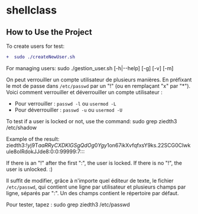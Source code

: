 # shellclass

## How to Use the Project

To create users for test:
```diff
+  sudo ./createNewUser.sh
```


For managing users:
sudo ./gestion_user.sh [-h|--help] [-g] [-v] [-m]

On peut verrouiller un compte utilisateur de plusieurs manières. En préfixant le mot de passe dans `/etc/passwd` par un "!" (ou en remplaçant "x" par "*"). Voici comment verrouiller et déverrouiller un compte utilisateur :
- Pour verrouiller : `passwd -l` ou `usermod -L`
- Pour déverrouiller : `passwd -u` ou `usermod -U`

To test if a user is locked or not, use the command:
sudo grep ziedth3 /etc/shadow

Example of the result:
ziedth3:!$y$j9T$aaRRyCXDKlGSgQdOg0Ygy1$on67ikXvfqfxsY9ks.22SCG0CIwkule8oIRdokJJde8:0:0:99999:7:::

If there is an "!" after the first ":", the user is locked. If there is no "!", the user is unlocked. :)

Il suffit de modifier, grâce à n'importe quel éditeur de texte, le fichier `/etc/passwd`, qui contient une ligne par utilisateur et plusieurs champs par ligne, séparés par ":". Un des champs contient le répertoire par défaut.

Pour tester, tapez :
sudo grep ziedth3 /etc/passwd


